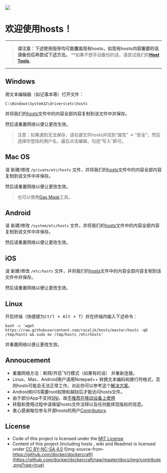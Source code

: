 ![](https://www.google.com/logos/doodles/2016/41st-anniversary-of-the-discovery-of-the-mountain-of-the-butterflies-5704071614824448.2-hp2x.jpg)

# 欢迎使用hosts！

-----------------

> **请注意：下述使用指导均可能覆盖现有hosts，如现有hosts内容重要的话请备份后再尝试下述方法。**
> **如果不想手动备份的话，请尝试我们的[**Host Tools**](https://github.com/racaljk/hosts/tree/master/hosts_tools)。

------------------

## Windows
用文本编辑器（如记事本等）打开文件：

    C:\Windows\System32\drivers\etc\hosts
    
并将我们的[hosts](https://raw.githubusercontent.com/racaljk/hosts/master/hosts)文件中的内容全部内容复制到该文件中并保存。

然后请重置网络以便让更改生效。

> 注意：如果遇到无法保存，请右键文件hosts并找到“属性” -> “安全”，然后选择你登陆的用户名，最后点击编辑，勾选“写入”即可。

## Mac OS
请 新建/修改 `/private/etc/hosts` 文件，并将我们的[hosts](https://raw.githubusercontent.com/racaljk/hosts/master/hosts)文件中的内容全部内容复制到该文件中并保存。

然后请重置网络以便让更改生效。

> 也可以使用[Gas Mask](http://www.macupdate.com/app/mac/29949/gas-mask/)工具。


## Android
请 新建/修改 `/system/etc/hosts` 文件，并将我们的[hosts](https://raw.githubusercontent.com/racaljk/hosts/master/hosts)文件中的内容全部内容复制到该文件中并保存。

然后请重置网络以便让更改生效。

## iOS
请 新建/修改 `/etc/hosts` 文件，并将我们的[hosts](https://raw.githubusercontent.com/racaljk/hosts/master/hosts)文件中的内容全部内容复制到该文件中并保存。

然后请重置网络以便让更改生效。

## Linux
开启终端（快捷键为<kbd>Ctrl + Alt + T</kbd>）并在终端内输入下述命令：

    bash -c 'wget https://raw.githubusercontent.com/racaljk/hosts/master/hosts -qO /tmp/hosts && sudo mv /tmp/hosts /etc/hosts'
    
并重置网络以便让更改生效。

## Annoucement
* 重置网络方法：断网/开启飞行模式（如果有的话） 并重新连接。
* Linux、Mac、Android用户请用Notepad++ 转换文本编码和换行符格式，否则hosts可能会无法正常工作。对此你可以参考这个[解决方案](http://www.zhihu.com/question/29064201/answer/63612656)。
* Android和iOS需要root权限和越狱后才能访问hosts文件。
* 由于部分App不支持[SNI](https://en.wikipedia.org/wiki/Server_Name_Indication)，故[不推荐在移动设备上使用](https://github.com/racaljk/hosts/wiki/%E4%B8%BA%E4%BB%80%E4%B9%88%E4%B8%8D%E6%8E%A8%E8%8D%90%E5%9C%A8%E7%A7%BB%E5%8A%A8%E8%AE%BE%E5%A4%87%E4%B8%8A%E4%BD%BF%E7%94%A8hosts%EF%BC%9F)
* 转载和使用过程中请保留hosts文件注释以及任何能体现版权的信息。
* 衷心感谢每位参与开源hosts的用户[Contributors](https://github.com/racaljk/hosts/graphs/contributors)

## License
* Code of this project is licensed under the [MIT License](https://github.com/racaljk/hosts/blob/master/LICENSE)
* Content of this project (including hosts , wiki and Readme) is licensed under [CC BY-NC-SA 4.0](https://creativecommons.org/licenses/by-nc-sa/4.0/)
![img-source-from-https://github.com/docker/dockercraft](https://github.com/docker/dockercraft/raw/master/docs/img/contribute.png?raw=true)
